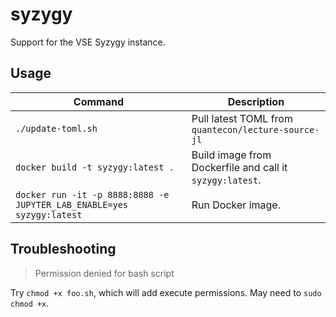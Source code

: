 # syzygy
Support for the VSE Syzygy instance. 

## Usage

Command      | Description
-------------|------------
`./update-toml.sh`   | Pull latest TOML from `quantecon/lecture-source-jl`
`docker build -t syzygy:latest .` | Build image from Dockerfile and call it `syzygy:latest`. 
`docker run -it -p 8888:8888 -e JUPYTER_LAB_ENABLE=yes syzygy:latest` | Run Docker image. 
## Troubleshooting 

> Permission denied for bash script

Try `chmod +x foo.sh`, which will add execute permissions. May need to `sudo chmod +x`. 

